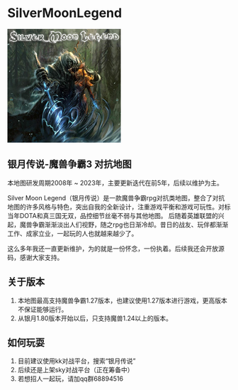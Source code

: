 # SilverMoonLegend
<img src="https://github.com/Moerj/SilverMoonLegend/blob/main/cover.jpg"/>

## 银月传说-魔兽争霸3 对抗地图

本地图研发周期2008年 ~ 2023年，主要更新迭代在前5年，后续以维护为主。<br>

Silver Moon Legend（银月传说）是一款魔兽争霸rpg对抗类地图，整合了对抗地图的许多风格与特色，突出自我的全新设计，注重游戏平衡和游戏可玩性。对标当年DOTA和真三国无双，品控细节丝毫不弱与其他地图。
后随着英雄联盟的兴起，魔兽争霸渐渐淡出人们视野，随之rpg也日渐冷却。昔日的战友、玩伴都渐渐工作、成家立业，一起玩的人也就越来越少了。<br>

这么多年我还一直更新维护，为的就是一份怀念，一份执着。后续我还会开放源码，感谢大家支持。<br>

## 关于版本
1. 本地图最高支持魔兽争霸1.27版本，也建议使用1.27版本进行游戏，更高版本不保证能够运行。
2. 从银月1.80版本开始以后，只支持魔兽1.24以上的版本。

## 如何玩耍
1. 目前建议使用kk对战平台，搜索“银月传说”
2. 后续还是上架sky对战平台（正在筹备中）
3. 若想招人一起玩，请加qq群68894516
